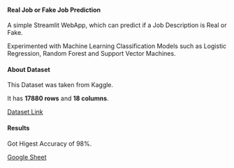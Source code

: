 #### **Real Job or Fake Job Prediction**

A simple Streamlit WebApp, which can predict if a Job Description is Real or Fake. 
    
Experimented with Machine Learning Classification Models such as Logistic Regression, Random Forest and Support Vector Machines.


#### **About Dataset**
This Dataset was taken from Kaggle.

It has **17880 rows** and **18 columns**.

[Dataset Link](https://www.kaggle.com/datasets/shivamb/real-or-fake-fake-jobposting-prediction?select=fake_job_postings.csv)

#### **Results**
Got Higest Accuracy of 98%.

[Google Sheet](https://docs.google.com/spreadsheets/d/1dAc1AAC4hiw4MpywlgbLeaWohM90DMeofwIqW_SGpOM/edit?usp=sharing)